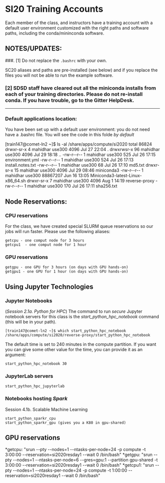 # SI20 Training Accounts

Each member of the class, and instructors have a training account with a default user environment customized with the right paths and software paths, including the conda/mininconda software.

## NOTES/UPDATES:

###. [1] Do not replace the ```.bashrc``` with your own. 

SC20 aliases and paths are pre-installed (see below) and if you replace the files you will not be able to run the example software.

### [2] SDSD staff have cleared out all the miniconda installs from each of your training directories. Please do not re-install conda. If you have trouble, go to the Gitter HelpDesk.

<hr>

### Default applications location:
You have been set up with a default user environment: you do not need have a .bashrc file. You will see the code in this folde *by default*

[train147@comet-ln2 ~]$ ls -al /share/apps/compute/si2020
total 86824
drwxr-sr-x  4 mahidhar use300     4096 Jul 27 22:04 .
drwxrwsr-x 96 mahidhar use300     4096 Jul 29 18:18 ..
-rw-r--r--  1 mahidhar use300      525 Jul 26 17:15 environment.yml
-rw-r--r--  1 mahidhar use300      524 Jul 26 17:13 install.notes.txt
-rw-r--r--  1 mahidhar use300       68 Jul 26 17:10 md5.txt
drwxr-sr-x 15 mahidhar use300     4096 Jul 29 08:46 miniconda3
-rw-r--r--  1 mahidhar use300 88867207 Jun 16 13:05 Miniconda3-latest-Linux-x86_64.sh
drwxr-sr-x  7 mahidhar use300     4096 Aug  1 14:19 reverse-proxy
-rw-r--r--  1 mahidhar use300      170 Jul 26 17:11 sha256.txt

## Node Reservations:

### CPU reservations
For the class, we have created special SLURM queue reservations so our jobs will run faster. Please use the following aliases:

```
getcpu - one comput node for 3 hours
getcpu1  - one comput node for 1 hour
```

### GPU reservations

```
getgpu - one GPU for 3 hours (on days with GPU hands-on)
getgpu1 - one GPU for 1 hour (on days with GPU hands-on)
```

## Using Jupyter Technologies

### Jupyter Notebooks 
(*Session 2.1a. Python for HPC*)
The command to run *secure* Jupyter notebook servers for this class is the *start_python_hpc_notebook* command (this will be in your path).

```
[train147@comet-ln2 ~]$ which start_python_hpc_notebook
/share/apps/compute/si2020/reverse-proxy/start_python_hpc_notebook
```

The default time is set to 240 minutes in the compute partition. If you want you can give some other value for the time, you can provide it as an argument:

```
start_python_hpc_notebook 30
```

### JupyterLab servers

```
start_python_hpc_jupyterlab
```

### Notebooks hosting *Spark*
Session 4.1b. Scalable Machine Learning 

```
start_python_sparkr_cpu
start_python_sparkr_gpu (gives you a K80 in gpu-shared)
```

## GPU reservations
*getcpu:  "srun --pty --nodes=1 --ntasks-per-node=24 -p compute -t 3:00:00 --reservation=si2020resday1 --wait 0 /bin/bash"
*getgpu:  "srun --pty --nodes=1 --ntasks-per-node=6 --gres=gpu:1 --partition gpu-shared -t 3:00:00  --reservation=si2020resday1 --wait 0 /bin/bash"
*getcpu1:  "srun --pty --nodes=1 --ntasks-per-node=24 -p compute -t 1:00:00 --reservation=si2020resday1 --wait 0 /bin/bash"



